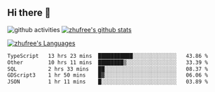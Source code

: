 ## Hi there 👋
![github activities](https://metrics.lecoq.io/zhufree?template=terminal)
[![zhufree's github stats](https://github-readme-stats.vercel.app/api?username=zhufree&show_icons=true&count_private=true)](https://github.com/anuraghazra/github-readme-stats)

[![zhufree's Languages](https://github-readme-stats.vercel.app/api/top-langs/?username=zhufree&layout=compact&langs_count=10)](https://github.com/anuraghazra/github-readme-stats)
<!--START_SECTION:waka-->

```txt
TypeScript   13 hrs 23 mins  ███████████░░░░░░░░░░░░░░   43.86 %
Other        10 hrs 11 mins  ████████▒░░░░░░░░░░░░░░░░   33.39 %
SQL          2 hrs 33 mins   ██░░░░░░░░░░░░░░░░░░░░░░░   08.37 %
GDScript3    1 hr 50 mins    █▓░░░░░░░░░░░░░░░░░░░░░░░   06.06 %
JSON         1 hr 11 mins    █░░░░░░░░░░░░░░░░░░░░░░░░   03.89 %
```

<!--END_SECTION:waka-->

<!--
**zhufree/zhufree** is a ✨ _special_ ✨ repository because its `README.md` (this file) appears on your GitHub profile.

Here are some ideas to get you started:

- 🔭 I’m currently working on ...
- 🌱 I’m currently learning ...
- 👯 I’m looking to collaborate on ...
- 🤔 I’m looking for help with ...
- 💬 Ask me about ...
- 📫 How to reach me: ...
- 😄 Pronouns: ...
- ⚡ Fun fact: ...
-->
